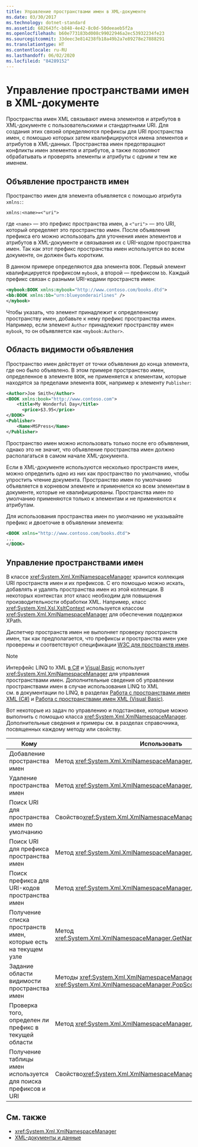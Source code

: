 ```yaml
---
title: Управление пространствами имен в XML-документе
ms.date: 03/30/2017
ms.technology: dotnet-standard
ms.assetid: 682643fc-b848-4e42-8c0d-50deeaeb5f2a
ms.openlocfilehash: b60e773183bd008c99022946a2ec53932234fe23
ms.sourcegitcommit: 33deec3e814238fb18a49b2a7e89278e27888291
ms.translationtype: HT
ms.contentlocale: ru-RU
ms.lasthandoff: 06/02/2020
ms.locfileid: "84289152"
---
```

# <a name="managing-namespaces-in-an-xml-document"></a>Управление пространствами имен в XML-документе
Пространства имен XML связывают имена элементов и атрибутов в XML-документе с пользовательскими и стандартными URI. Для создания этих связей определяются префиксы для URI пространства имен, с помощью которых затем квалифицируются имена элементов и атрибутов в XML-данных. Пространства имен предотвращают конфликты имен элементов и атрибутов, а также позволяют обрабатывать и проверять элементы и атрибуты с одним и тем же именем.  
  
<a name="declare"></a>
## <a name="declaring-namespaces"></a>Объявление пространств имен  
 Пространство имен для элемента объявляется с помощью атрибута `xmlns:`:  
  
 `xmlns:<name>=<"uri">`  
  
 где `<name>` — это префикс пространства имен, а `<"uri">` — это URI, который определяет это пространство имен. После объявления префикса его можно использовать для уточнения имен элементов и атрибутов в XML-документе и связывания их с URI-кодом пространства имен. Так как этот префикс пространства имен используется во всем документе, он должен быть коротким.  
  
 В данном примере определяются два элемента `BOOK`. Первый элемент квалифицируется префиксом `mybook`, а второй — префиксом `bb`. Каждый префикс связан с разными URI-кодами пространств имен:  
  
```xml  
<mybook:BOOK xmlns:mybook="http://www.contoso.com/books.dtd">  
<bb:BOOK xmlns:bb="urn:blueyonderairlines" />
</mybook>
```  
  
 Чтобы указать, что элемент принадлежит к определенному пространству имен, добавьте к нему префикс пространства имен. Например, если элемент `Author` принадлежит пространству имен `mybook`, то он объявляется как `<mybook:Author>`.  
  
<a name="scope"></a>
## <a name="declaration-scope"></a>Область видимости объявления  
 Пространство имен действует от точки объявления до конца элемента, где оно было объявлено. В этом примере пространство имен, определенное в элементе `BOOK`, не применяется к элементам, которые находятся за пределами элемента `BOOK`, например к элементу `Publisher`:  
  
```xml  
<Author>Joe Smith</Author>  
<BOOK xmlns:book="http://www.contoso.com">  
    <title>My Wonderful Day</title>  
      <price>$3.95</price>  
</BOOK>  
<Publisher>  
    <Name>MSPress</Name>  
</Publisher>  
```  
  
 Пространство имен можно использовать только после его объявления, однако это не значит, что объявление пространства имен должно располагаться в самом начале XML-документа.  
  
 Если в XML-документе используются несколько пространств имен, можно определить одно из них как пространство по умолчанию, чтобы упростить чтение документа. Пространство имен по умолчанию объявляется в корневом элементе и применяется ко всем элементам в документе, которые не квалифицированы. Пространства имен по умолчанию применяются только к элементам и не применяются к атрибутам.  
  
 Для использования пространства имен по умолчанию не указывайте префикс и двоеточие в объявлении элемента:  
  
```xml  
<BOOK xmlns="http://www.contoso.com/books.dtd">  
...
</BOOK>
```  
  
## <a name="managing-namespaces"></a>Управление пространствами имен  
 В классе <xref:System.Xml.XmlNamespaceManager> хранится коллекция URI пространств имен и их префиксов. С его помощью можно искать, добавлять и удалять пространства имен из этой коллекции. В некоторых контекстах этот класс необходим для повышения производительности обработки XML. Например, класс <xref:System.Xml.Xsl.XsltContext> используется классом <xref:System.Xml.XmlNamespaceManager> для обеспечения поддержки XPath.  
  
 Диспетчер пространств имен не выполняет проверку пространств имен, так как предполагается, что префиксы и пространства имен уже проверены и соответствуют спецификации [W3C для пространств имен](https://www.w3.org/TR/REC-xml-names/).  
  
> [!NOTE]
> Интерфейс LINQ to XML [в C#](../../../csharp/programming-guide/concepts/linq/linq-to-xml-overview.md) и [Visual Basic](../../../visual-basic/programming-guide/concepts/linq/linq-to-xml.md) использует <xref:System.Xml.XmlNamespaceManager> для управления пространствами имен. Дополнительные сведения об управлении пространствами имен в случае использования LINQ to XML см. в документации по LINQ, в разделах [Работа с пространствами имен XML (C#)](../../../csharp/programming-guide/concepts/linq/namespaces-overview-linq-to-xml.md) и [Работа с пространствами имен XML (Visual Basic)](../../../visual-basic/programming-guide/concepts/linq/working-with-xml-namespaces.md).  
  
 Вот некоторые из задач по управлению и подстановке, которые можно выполнить с помощью класса <xref:System.Xml.XmlNamespaceManager>. Дополнительные сведения и примеры см. в разделах справочника, посвященных каждому методу или свойству.  
  
|Кому|Использовать|  
|--------|---------|  
|Добавление пространства имен|Метод <xref:System.Xml.XmlNamespaceManager.AddNamespace%2A>|  
|Удаление пространства имен|Метод <xref:System.Xml.XmlNamespaceManager.RemoveNamespace%2A>|  
|Поиск URI для пространства имен по умолчанию|Свойство<xref:System.Xml.XmlNamespaceManager.DefaultNamespace%2A>|  
|Поиск URI для префикса пространства имен|Метод <xref:System.Xml.XmlNamespaceManager.LookupNamespace%2A>|  
|Поиск префикса для URI-кодов пространства имен|Метод <xref:System.Xml.XmlNamespaceManager.LookupPrefix%2A>|  
|Получение списка пространств имен, которые есть на текущем узле|Метод <xref:System.Xml.XmlNamespaceManager.GetNamespacesInScope%2A>|  
|Задание области видимости пространства имен|Методы <xref:System.Xml.XmlNamespaceManager.PushScope%2A> и <xref:System.Xml.XmlNamespaceManager.PopScope%2A>|  
|Проверка того, определен ли префикс в текущей области|Метод <xref:System.Xml.XmlNamespaceManager.HasNamespace%2A>|  
|Получение таблицы имен используется для поиска префиксов и URI|Свойство<xref:System.Xml.XmlNamespaceManager.NameTable%2A>|  
  
## <a name="see-also"></a>См. также

- <xref:System.Xml.XmlNamespaceManager>
- [XML-документы и данные](index.md)
